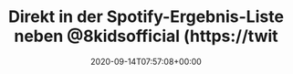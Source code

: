 ---
retweeted: false
source: <a href="https://about.twitter.com/products/tweetdeck" rel="nofollow">TweetDeck</a>
entities:
  user_mentions:
  - name: 8kids
    screen_name: 8kidsofficial
    indices:
    - '43'
    - '57'
    id_str: '836263787082747905'
    id: '836263787082747905'
  urls: []
  symbols: []
  media:
  - expanded_url: https://twitter.com/bascht/status/1305415268273881088/photo/1
    indices:
    - '60'
    - '83'
    url: https://t.co/DJ0ojATHKy
    media_url: http://pbs.twimg.com/media/Eh3ENibXkAA5jJK.png
    id_str: '1305415203866251264'
    id: '1305415203866251264'
    media_url_https: https://pbs.twimg.com/media/Eh3ENibXkAA5jJK.png
    sizes:
      large:
        w: '510'
        h: '480'
        resize: fit
      medium:
        w: '510'
        h: '480'
        resize: fit
      small:
        w: '510'
        h: '480'
        resize: fit
      thumb:
        w: '150'
        h: '150'
        resize: crop
    type: photo
    display_url: pic.twitter.com/DJ0ojATHKy
  hashtags: []
display_text_range:
- '0'
- '83'
favorite_count: '1'
id_str: '1305415268273881088'
truncated: false
retweet_count: '0'
id: '1305415268273881088'
possibly_sensitive: false
created_at: Mon Sep 14 07:57:08 +0000 2020
favorited: false
full_text: "Direkt in der Spotify-Ergebnis-Liste neben [@8kidsofficial](https://twitter.com/8kidsofficial)
  \U0001F918"
lang: de
extended_entities:
  media:
  - expanded_url: https://twitter.com/bascht/status/1305415268273881088/photo/1
    indices:
    - '60'
    - '83'
    url: https://t.co/DJ0ojATHKy
    media_url: http://pbs.twimg.com/media/Eh3ENibXkAA5jJK.png
    id_str: '1305415203866251264'
    id: '1305415203866251264'
    media_url_https: https://pbs.twimg.com/media/Eh3ENibXkAA5jJK.png
    sizes:
      large:
        w: '510'
        h: '480'
        resize: fit
      medium:
        w: '510'
        h: '480'
        resize: fit
      small:
        w: '510'
        h: '480'
        resize: fit
      thumb:
        w: '150'
        h: '150'
        resize: crop
    type: photo
    display_url: pic.twitter.com/DJ0ojATHKy
tags:
- pesos/twitter
date: '2020-09-14T07:57:08+00:00'
src: https://twitter.com/bascht/status/1305415268273881088
original_url: https://twitter.com/bascht/status/1305415268273881088
type: twitter_tweet
media_url: https://img.bascht.com/twitter/pbs.twimg.com/media/Eh3ENibXkAA5jJK.png
text: "Direkt in der Spotify-Ergebnis-Liste neben [@8kidsofficial](https://twitter.com/8kidsofficial)
  \U0001F918"
title: Direkt in der Spotify-Ergebnis-Liste neben @8kidsofficial (https://twit

---